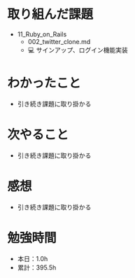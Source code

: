 # 取り組んだ課題
* 11_Ruby_on_Rails
  * 002_twitter_clone.md
  * 💻 サインアップ、ログイン機能実装

# わかったこと
* 引き続き課題に取り掛かる

# 次やること
* 引き続き課題に取り掛かる

# 感想
* 引き続き課題に取り掛かる

# 勉強時間
* 本日：1.0h
* 累計：395.5h
